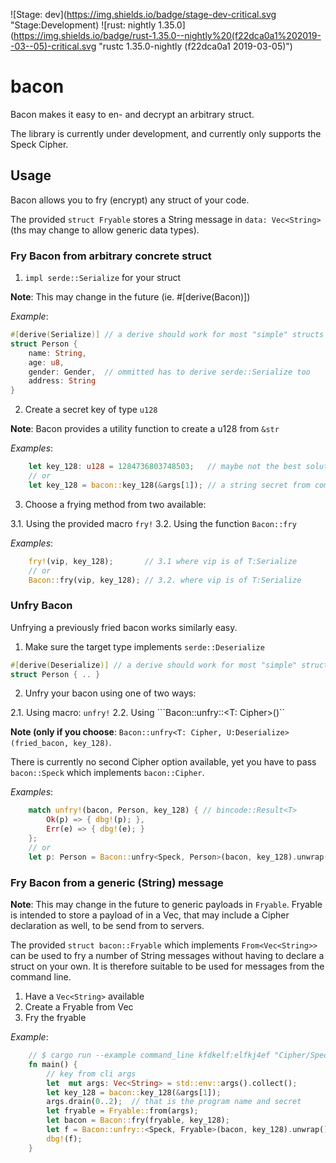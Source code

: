 ![Stage: dev](https://img.shields.io/badge/stage-dev-critical.svg "Stage:Development)
![rust: nightly 1.35.0] (https://img.shields.io/badge/rust-1.35.0--nightly%20(f22dca0a1%202019--03--05)-critical.svg "rustc 1.35.0-nightly (f22dca0a1 2019-03-05)")
# bacon

Bacon makes it easy to en- and decrypt an arbitrary struct.

The library is currently under development, and currently only supports the Speck Cipher. 

## Usage

Bacon allows you to fry (encrypt) any struct of your code.

The provided ```struct Fryable``` stores a String message in ```data: Vec<String> ``` (ths may change to allow generic data types).

### Fry Bacon from arbitrary concrete struct

1. ```impl serde::Serialize``` for your struct

**Note**: This may change in the future (ie. #[derive(Bacon)])

*Example*: 

```rust
#[derive(Serialize)] // a derive should work for most "simple" structs
struct Person {
    name: String,
    age: u8,
    gender: Gender,  // ommitted has to derive serde::Serialize too
    address: String
}
```

2. Create a secret key of type ```u128```

**Note**: Bacon provides a utility function to create a u128 from ```&str```

*Examples*:

```rust
    let key_128: u128 = 1284736803748503;   // maybe not the best solution
    // or
    let key_128 = bacon::key_128(&args[1]); // a string secret from command line or any other source
```

3. Choose a frying method from two available:

3.1. Using the provided macro ```fry!``` 
3.2. Using the function ```Bacon::fry```

*Examples*:

```rust
    fry!(vip, key_128);       // 3.1 where vip is of T:Serialize
    // or
    Bacon::fry(vip, key_128); // 3.2. where vip is of T:Serialize
```

### Unfry Bacon

Unfrying a previously fried bacon works similarly easy.

1. Make sure the target type implements ```serde::Deserialize```

```rust
#[derive(Deserialize)] // a derive should work for most "simple" structs
struct Person { .. }
```

2. Unfry your bacon using one of two ways:

2.1. Using macro: ```unfry!```
2.2. Using ```Bacon::unfry::<T: Cipher>()``

**Note (only if you choose**: ```Bacon::unfry<T: Cipher, U:Deserialize>(fried_bacon, key_128)```.

There is currently no second Cipher option available, yet you have to pass ```bacon::Speck``` which implements  ```bacon::Cipher```.

*Examples*:

```rust
    match unfry!(bacon, Person, key_128) { // bincode::Result<T>
        Ok(p) => { dbg!(p); },
        Err(e) => { dbg!(e); }
    };
    // or
    let p: Person = Bacon::unfry<Speck, Person>(bacon, key_128).unwrap() // bincode::Result<T>
```

### Fry Bacon from a generic (String) message

**Note**: This may change in the future to generic payloads in ```Fryable```. Fryable is intended to store a payload of in a Vec<T>, that may include a Cipher declaration as well, to be send from to servers.

The provided ```struct bacon::Fryable``` which implements ```From<Vec<String>>``` can be used to fry a number of String messages without having to declare a struct on your own. It is therefore suitable to be used for messages from the command line.

1. Have a ```Vec<String>``` available
2. Create a Fryable from Vec<String>
3. Fry the fryable

*Example*:

```rust
    // $ cargo run --example command_line kfdkelf:elfkj4ef "Cipher/Speck" "This is a secret message"
    fn main() {
        // key from cli args
        let  mut args: Vec<String> = std::env::args().collect();
        let key_128 = bacon::key_128(&args[1]);
        args.drain(0..2);  // that is the program name and secret
        let fryable = Fryable::from(args);  
        let bacon = Bacon::fry(fryable, key_128);
        let f = Bacon::unfry::<Speck, Fryable>(bacon, key_128).unwrap();
        dbg!(f);
    }
```